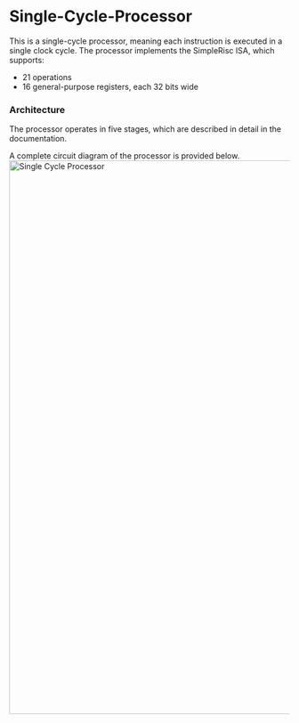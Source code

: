 # Single-Cycle-Processor
This is a single-cycle processor, meaning each instruction is executed in a single clock cycle.
The processor implements the SimpleRisc ISA, which supports:
* 21 operations
* 16 general-purpose registers, each 32 bits wide

### Architecture
The processor operates in five stages, which are described in detail in the documentation.

A complete circuit diagram of the processor is provided below.
<img width="855" height="995" alt="Single Cycle Processor" src="https://github.com/user-attachments/assets/306811ac-6ce4-4c3b-b73e-b8225148d486" />


